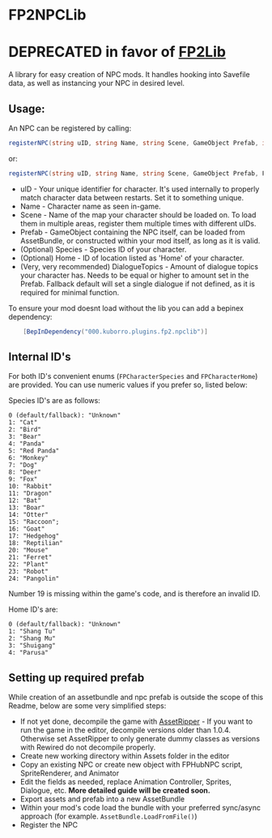 # FP2NPCLib

# DEPRECATED in favor of [FP2Lib](https://github.com/Kuborros/FP2Lib)

A library for easy creation of NPC mods. It handles hooking into Savefile data, as well as instancing your NPC in desired level.

## Usage:

An NPC can be registered by calling:
```c#
registerNPC(string uID, string Name, string Scene, GameObject Prefab, int Species, int Home, int DialogueTopics)
```
or:
```c#
registerNPC(string uID, string Name, string Scene, GameObject Prefab, FPCharacterSpecies Species, FPCharacterHome Home, int DialogueTopics)
```

- uID - Your unique identifier for character. It's used internally to properly match character data between restarts. Set it to something unique.
- Name - Character name as seen in-game.
- Scene - Name of the map your character should be loaded on. To load them in multiple areas, register them multiple times with different uIDs.
- Prefab - GameObject containing the NPC itself, can be loaded from AssetBundle, or constructed within your mod itself, as long as it is valid.
- (Optional) Species - Species ID of your character.
- (Optional) Home - ID of location listed as 'Home' of your character.
- (Very, very recommended) DialogueTopics - Amount of dialogue topics your character has. Needs to be equal or higher to amount set in the Prefab. Fallback default will set a single dialogue if not defined, as it is required for minimal function.

To ensure your mod doesnt load without the lib you can add a bepinex dependency:
```c#
    [BepInDependency("000.kuborro.plugins.fp2.npclib")]
``` 

## Internal ID's

For both ID's convenient enums (``FPCharacterSpecies`` and ``FPCharacterHome``) are provided. You can use numeric values if you prefer so, listed below:

Species ID's are as follows:
```
0 (default/fallback): "Unknown"
1: "Cat"
2: "Bird"
3: "Bear"
4: "Panda"
5: "Red Panda"
6: "Monkey"
7: "Dog"
8: "Deer"
9: "Fox"
10: "Rabbit"
11: "Dragon"
12: "Bat"
13: "Boar"
14: "Otter"
15: "Raccoon";
16: "Goat"
17: "Hedgehog"
18: "Reptilian"
20: "Mouse"
21: "Ferret"
22: "Plant"
23: "Robot"
24: "Pangolin"
```
Number 19 is missing within the game's code, and is therefore an invalid ID.

Home ID's are:
```
0 (default/fallback): "Unknown"
1: "Shang Tu"
2: "Shang Mu"
3: "Shuigang"
4: "Parusa"
```

## Setting up required prefab

While creation of an assetbundle and npc prefab is outside the scope of this Readme, below are some very simplified steps:

- If not yet done, decompile the game with [AssetRipper](https://github.com/AssetRipper/AssetRipper) - If you want to run the game in the editor, decompile versions older than 1.0.4. Otherwise set AssetRipper to only generate dummy classes as versions with Rewired do not decompile properly.
- Create new working directory within Assets folder in the editor
- Copy an existing NPC or create new object with FPHubNPC script, SpriteRenderer, and Animator
- Edit the fields as needed, replace Animation Controller, Sprites, Dialogue, etc.  **More detailed guide will be created soon.**
- Export assets and prefab into a new AssetBundle
- Within your mod's code load the bundle with your preferred sync/async approach (for example. ``AssetBundle.LoadFromFile()``)
- Register the NPC
